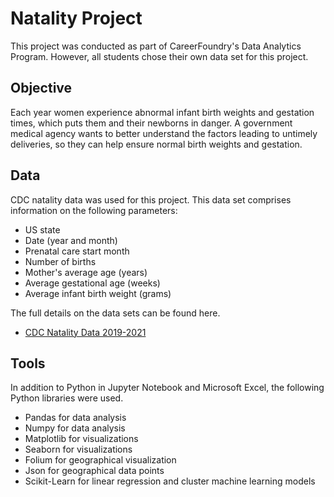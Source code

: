 # Natality Project
This project was conducted as part of CareerFoundry's Data Analytics Program. However, all students chose their own data set for this project.

## Objective
Each year women experience abnormal infant birth weights and gestation times, which puts them and their newborns in danger. A government medical agency wants to better understand the factors leading to untimely deliveries, so they can help ensure normal birth weights and gestation.

## Data
CDC natality data was used for this project. This data set comprises information on the following parameters:
* US state
* Date (year and month)
* Prenatal care start month
* Number of births
* Mother's average age (years)
* Average gestational age (weeks)
* Average infant birth weight (grams)

The full details on the data sets can be found here.
* [CDC Natality Data 2019-2021](https://drive.google.com/file/d/1DslWmyvQGbOwvAHInk9w2DN_NUaHd4k4/view?usp=sharing)

## Tools
In addition to Python in Jupyter Notebook and Microsoft Excel, the following Python libraries were used.
* Pandas for data analysis
* Numpy for data analysis
* Matplotlib for visualizations
* Seaborn for visualizations
* Folium for geographical visualization
* Json for geographical data points
* Scikit-Learn for linear regression and cluster machine learning models
